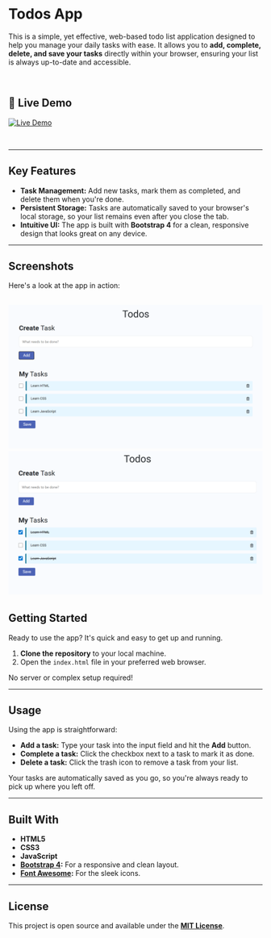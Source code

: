 # Todos App

This is a simple, yet effective, web-based todo list application designed to help you manage your daily tasks with ease. It allows you to **add, complete, delete, and save your tasks** directly within your browser, ensuring your list is always up-to-date and accessible.

<br>

## 🚀 Live Demo

[![Live Demo](https://img.shields.io/badge/Live%20Demo-Visit%20App-blue.svg?style=for-the-badge&logo=github)](https://todosappp13.ccbp.tech/)

<br>

---

## Key Features

* **Task Management:** Add new tasks, mark them as completed, and delete them when you're done.
* **Persistent Storage:** Tasks are automatically saved to your browser's local storage, so your list remains even after you close the tab.
* **Intuitive UI:** The app is built with **Bootstrap 4** for a clean, responsive design that looks great on any device.

---

## Screenshots

Here's a look at the app in action:

![Screenshot of the Todos App's main page showing a list of tasks.](\assets\Screenshot1.png)
![Screenshot of the Todos App's main page showing a list of completed tasks.](\assets\Screenshot2.png)
---

## Getting Started

Ready to use the app? It's quick and easy to get up and running.

1.  **Clone the repository** to your local machine.
2.  Open the `index.html` file in your preferred web browser.

No server or complex setup required!

---

## Usage

Using the app is straightforward:

* **Add a task:** Type your task into the input field and hit the **Add** button.
* **Complete a task:** Click the checkbox next to a task to mark it as done.
* **Delete a task:** Click the trash icon to remove a task from your list.

Your tasks are automatically saved as you go, so you're always ready to pick up where you left off.

---

## Built With

* **HTML5**
* **CSS3**
* **JavaScript**
* **[Bootstrap 4](https://getbootstrap.com/):** For a responsive and clean layout.
* **[Font Awesome](https://fontawesome.com/):** For the sleek icons.

---

## License

This project is open source and available under the **[MIT License](https://opensource.org/licenses/MIT)**.

